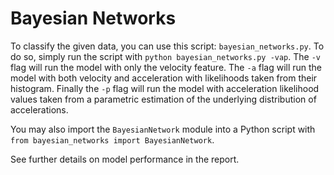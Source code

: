 # Bayesian Networks


To classify the given data, you can use this script: `bayesian_networks.py`. To do so, simply run the script with `python bayesian_networks.py -vap`. The `-v` flag will run the model with only the velocity feature. The `-a` flag will run the model with both velocity and acceleration with likelihoods taken from their histogram. Finally the `-p` flag will run the model with acceleration likelihood values taken from a parametric estimation of the underlying distribution of accelerations.

You may also import the `BayesianNetwork` module into a Python script with `from bayesian_networks import BayesianNetwork`.

See further details on model performance in the report.